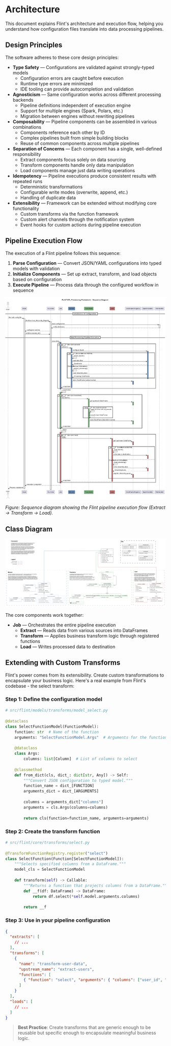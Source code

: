 <!-- filepath: architecture.md -->
# Architecture

This document explains Flint's architecture and execution flow, helping you understand how configuration files translate into data processing pipelines.

<!-- filepath: architecture.md -->
<!-- filepath: architecture.md -->
## Design Principles
The software adheres to these core design principles:

- **Type Safety** — Configurations are validated against strongly-typed models
  - Configuration errors are caught before execution
  - Runtime type errors are minimized
  - IDE tooling can provide autocompletion and validation
- **Agnosticism** — Same configuration works across different processing backends
  - Pipeline definitions independent of execution engine
  - Support for multiple engines (Spark, Polars, etc.)
  - Migration between engines without rewriting pipelines
- **Composability** — Pipeline components can be assembled in various combinations
  - Components reference each other by ID
  - Complex pipelines built from simple building blocks
  - Reuse of common components across multiple pipelines
- **Separation of Concerns** — Each component has a single, well-defined responsibility
  - Extract components focus solely on data sourcing
  - Transform components handle only data manipulation
  - Load components manage just data writing operations
- **Idempotency** — Pipeline executions produce consistent results with repeated runs
  - Deterministic transformations
  - Configurable write modes (overwrite, append, etc.)
  - Handling of duplicate data
- **Extensibility** — Framework can be extended without modifying core functionality
  - Custom transforms via the function framework
  - Custom alert channels through the notification system
  - Event hooks for custom actions during pipeline execution

## Pipeline Execution Flow
The execution of a Flint pipeline follows this sequence:

1. **Parse Configuration** — Convert JSON/YAML configurations into typed models with validation
2. **Initialize Components** — Set up extract, transform, and load objects based on configuration
3. **Execute Pipeline** — Process data through the configured workflow in sequence

![Sequence diagram — Flint pipeline execution](./sequence_diagram.png)

*Figure: Sequence diagram showing the Flint pipeline execution flow (Extract → Transform → Load).*

## Class Diagram
![Class Diagram](./class_diagram.drawio.png)

The core components work together:
- **Job** — Orchestrates the entire pipeline execution
    - **Extract** — Reads data from various sources into DataFrames
    - **Transform** — Applies business transform logic through registered functions
    - **Load** — Writes processed data to destination



## Extending with Custom Transforms

Flint's power comes from its extensibility. Create custom transformations to encapsulate your business logic. Here's a real example from Flint's codebase - the select transform:

### Step 1: Define the configuration model

```python
# src/flint/models/transforms/model_select.py

@dataclass
class SelectFunctionModel(FunctionModel):
    function: str  # Name of the function
    arguments: "SelectFunctionModel.Args"  # Arguments for the function

    @dataclass
    class Args:
        columns: list[Column]  # List of columns to select

    @classmethod
    def from_dict(cls, dict_: dict[str, Any]) -> Self:
        """Convert JSON configuration to typed model."""
        function_name = dict_[FUNCTION]
        arguments_dict = dict_[ARGUMENTS]
        
        columns = arguments_dict["columns"]
        arguments = cls.Args(columns=columns)
        
        return cls(function=function_name, arguments=arguments)
```

### Step 2: Create the transform function

```python
# src/flint/core/transforms/select.py

@TransformFunctionRegistry.register("select")
class SelectFunction(Function[SelectFunctionModel]):
    """Selects specified columns from a DataFrame."""
    model_cls = SelectFunctionModel

    def transform(self) -> Callable:
        """Returns a function that projects columns from a DataFrame."""
        def __f(df: DataFrame) -> DataFrame:
            return df.select(*self.model.arguments.columns)

        return __f
```

### Step 3: Use in your pipeline configuration

```json
{
  "extracts": [
    // ...
  ],
  "transforms": [
    {
      "name": "transform-user-data",
      "upstream_name": "extract-users",
      "functions": [
        { "function": "select", "arguments": { "columns": ["user_id", "email", "signup_date"] } }
      ]
    }
  ],
  "loads": [
    // ...
  ]
}
```
> **Best Practice**: Create transforms that are generic enough to be reusable but specific enough to encapsulate meaningful business logic.
